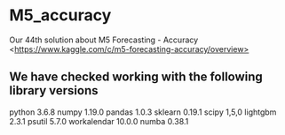 # M5_accuracy
Our 44th solution  about M5 Forecasting - Accuracy &lt;https://www.kaggle.com/c/m5-forecasting-accuracy/overview>


## We have checked working with the following library versions
python 3.6.8
numpy 1.19.0
pandas 1.0.3
sklearn 0.19.1
scipy 1,5,0
lightgbm 2.3.1
psutil 5.7.0
workalendar 10.0.0
numba 0.38.1
